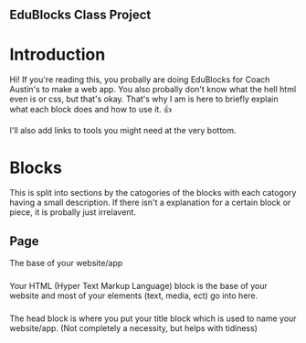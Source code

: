 ## EduBlocks Class Project

# Introduction
Hi! If you're reading this, you probally are doing EduBlocks for Coach Austin's to make a web app.
You also probally don't know what the hell html even is or css, but that's okay. That's why I am is here to
briefly explain what each block does and how to use it. 👍

I'll also add links to tools you might need at the very bottom.

# Blocks
 This is split into sections by the catogories of the blocks with each catogory having a small description. If there isn't a explanation for a certain
 block or piece, it is probally just irrelavent.
 
## Page
The base of your website/app
### <html>
Your HTML (Hyper Text Markup Language) block is the base of your website and most of your elements (text, media, ect) go into here.
### <head>
The head block is where you put your title block which is used to name your website/app. (Not completely a necessity, but helps with tidiness)
### <title>
The Title block names your website/app at the top, either in your tab or window name.
### <body>
The Body block goes is what holds all of the elements (text, media, etc) inside the HTML block.

## Structure
The structure of your text elements (Primarily used to organize your website/app without being to messy)
### <div>
The Div (Division) block allows for organizing of your text by grouping other organizing blocks together (Header, Footer, Section, Article, etc)
### <header>
The Header block pushes your element to the top of the page and is like a title at the top of your website/app
### <footer>
The Footer block is the oppisite of the Header block and pushes the elements inside to the bottom of the page, this can be used for 
stuff like credits
### <section>
The Section block is basically the same as the last two but it doesn't push the elements to a certain area and is mostly just used to 
section off parts like an About Us or a FAQ
### <article>
The Article block is like the section block but since it is self-contained which means it can just be used by itself and/or be distributed to elsewhere, 
an example of this is a social media post, blog post, etc. (This is really useless for what we are doing)
### <br>
The BR block breaks the line of text in the case that you don't want to start a new line of text, an example is if you are writing in a <p> and don't want to make a new one
(You can ignore this one mostly, it's mostly for optimization)
### <hr>
The HR block creates a horizontal rule, which just means it makes a split in the website/app. (This just makes a visual divide in content. You can ignore this to depending
on what you are making)

## Text
Just text elements
### <h 1 ___ > Heading </h>
The H block is a little confusing so I'll split this up a little.
The H block usually goes into a structure block and is used as the header for that structure block.
The 1 element inside of the H block is used for text size.
The blank part inside of the H block is used for elementid or classname. (Skip to Attributes for explaination)
The text box saying Heading is where you type your text.
### <p ___> Paragraph </p>
The P block is pretty self explainatory with the same rules from the H block applying to this block also. (This element using Styling for text size, don't ask why, I don't know why,
I just document, and I know it's dumb 😭)
### <span ___> Span </span>
Same rules apply to the Span block, the Span block is useless, don't ask why, it just is.
### Text Bubble / Quotation Text Bubble
Just a text bubble you can use to add functions to blocks (You don't really need this as blocks already come with them)

## Attributes
An id added to a block so it can be called upon in something like Styling (There's only 2 you need to know)
### id=
The Element ID attribute lets a block be called upon to be changed by a function (Usually Styling)
### class=
The Class element is just an alternative to Element ID and I actually recommend you use this over Element IDs

##S tyling
Allows for elements to be styled like changing text color, changing background of website/app, etc.
### <style>
The Style block is the base of your styling blocks. This block should never go into the HTML block. All Styling blocks should go into this block (text-color, text-allign, background-color, etc)
### .classname
The .classname block allows for styling blocks only apply to other elements with the same classname. (Highly Recommended to Use)
### :before/:after/:focus/:hover
These blocks allow for effects to happen on buttons when an action is done. For example when I hover my mouse over an element, it enlarges slightly to add depth.
### Color Block
The color block can be used to color things, one issue is doesn't have as much color customization as RGBA or Hex Code. (I don't know how else to explain and it is insanely easy to understand)
### rgba
The RGBA block is quite hard to explain but it uses numbers to color instead of a UI or Hex Code. (Link for RGBA Color Picker at the bottom)
### Text Styling
Theres not much to explain here and all the blocks are pretty self explainatory
Also in the text-color you can drag a RGBA, Hex Code, or a Color Block into the little area that says some gibberish to pick the color.
### Display Styling
Theres only one Thing you need to know for this one and it is the Display block which is the first one you will see.
The display block can make you element act like a box or make it flex, you won't really need this but I only told you because it can help with some issues.
### Spacing
I won't explain each block but this is one of the most important Styling catogories so I'll give you the defintion for margin and padding.
In CSS, padding refers to the space between the content of an element and its border. It is used to create space inside an element, pushing the content away from the edges of the element's border.
In CSS, margin is the space outside an element's border. It creates distance between the element and surrounding elements. Essentially, the margin pushes the element away from its neighbors, allowing for spacing between them.
### Background
Pretty self explainatory and the features should be pretty simple if you been following along 🙄
### Border
These blocks add a border to your elements
### Other (Cursor)
The Cursor block lets you change the cursor that shows on your website/app

## Media
Media is pretty self explainatory and all the blocks have mostly the same rules just a different type of media.
The only thing you need to know is how to get iage urls, which there should be a youtube video showing you how. I'm sorry if you can get it on mobile

## Forms
These blocks allow the user to summit data to the website/app

## Tables
These blocks allow for creating tables which can be used to organize or display data.

## Lists
I don't know, make lists?

## Script
I don't recommend this, but if you really want to flex, I guess you can? I don't want compition, so I ain't explaining this. Go find an HTML tutorial on how to use emmbedded JS or something.

# Links
### EduBlocks
https://edublocks.org/
### Color Picker / Hex Picker
https://www.google.com/search?client=firefox-b-e&q=google+color+picker
### RGBA Color Picker
https://rgbacolorpicker.com/
### How To Get Image URL For Media Blocks
https://youtu.be/AjG9Kwhmwok?si=ZrSRddU73SyTD7WU

And that's all. If you still don't understand, come talk to me or Coach Austin and we can help, but I don't know aobut Coach Austin, he might just send you to me.

# Credits?
Made by your's truly, Everett :)
